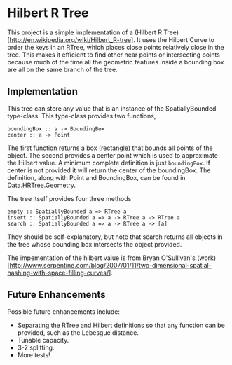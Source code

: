 # Hilbert R Tree

This project is a simple implementation of a (Hilbert R Tree)[http://en.wikipedia.org/wiki/Hilbert_R-tree].  It uses the Hilbert Curve to order the keys in an RTree, which places close points relatively close in the tree.  This makes it efficient to find other near points or intersecting points because much of the time all the geometric features inside a bounding box are all on the same branch of the tree.

## Implementation

This tree can store any value that is an instance of the SpatiallyBounded type-class.  This type-class provides two functions,

    boundingBox :: a -> BoundingBox
    center :: a -> Point

The first function returns a box (rectangle) that bounds all points of the object.  The second provides a center point which is used to approximate the Hilbert value.  A minimum complete definition is just `boundingBox`.  If center is not provided it will return the center of the boundingBox.  The definition, along with Point and BoundingBox, can be found in Data.HRTree.Geometry.

The tree itself provides four three methods

    empty :: SpatiallyBounded a => RTree a
    insert :: SpatiallyBounded a => a -> RTree a -> RTree a
    search :: SpatiallyBounded a => a -> RTree a -> [a]

They should be self-explanatory, but note that search returns all objects in the tree whose bounding box intersects the object provided.

The impementation of the hilbert value is from Bryan O'Sullivan's (work)[http://www.serpentine.com/blog/2007/01/11/two-dimensional-spatial-hashing-with-space-filling-curves/].

## Future Enhancements

Possible future enhancements include:

* Separating the RTree and Hilbert definitions so that any function can be provided, such as the Lebesgue distance.
* Tunable capacity.
* 3-2 splitting.
* More tests!
